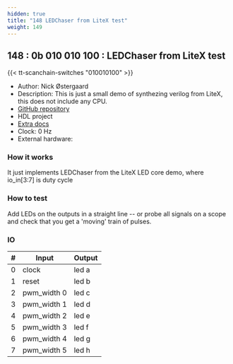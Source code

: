 ```yaml
---
hidden: true
title: "148 LEDChaser from LiteX test"
weight: 149
---
```


## 148 : 0b 010 010 100 : LEDChaser from LiteX test

{{< tt-scanchain-switches "010010100" >}}

* Author: Nick Østergaard
* Description: This is just a small demo of synthezing verilog from LiteX, this does not include any CPU.
* [GitHub repository](https://github.com/nickoe/tinytapeout02-verilog-gds-test)
* HDL project
* [Extra docs]()
* Clock: 0 Hz
* External hardware: 



### How it works

It just implements LEDChaser from the LiteX LED core demo, where io_in[3:7] is duty cycle

### How to test

Add LEDs on the outputs in a straight line -- or probe all signals on a scope and check that you get a 'moving' train of pulses.

### IO

| # | Input        | Output       |
|---|--------------|--------------|
| 0 | clock  | led a |
| 1 | reset  | led b |
| 2 | pwm_width 0  | led c |
| 3 | pwm_width 1  | led d |
| 4 | pwm_width 2  | led e |
| 5 | pwm_width 3  | led f |
| 6 | pwm_width 4  | led g |
| 7 | pwm_width 5  | led h |
